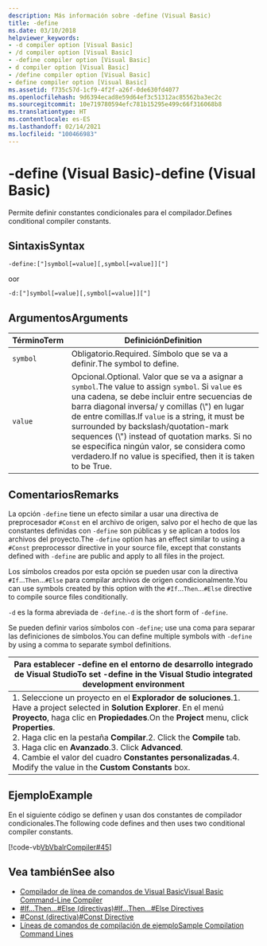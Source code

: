 ```yaml
---
description: Más información sobre -define (Visual Basic)
title: -define
ms.date: 03/10/2018
helpviewer_keywords:
- -d compiler option [Visual Basic]
- /d compiler option [Visual Basic]
- -define compiler option [Visual Basic]
- d compiler option [Visual Basic]
- /define compiler option [Visual Basic]
- define compiler option [Visual Basic]
ms.assetid: f735c57d-1cf9-4f2f-a26f-0de630fd4077
ms.openlocfilehash: 9d6394ecad8e59d64ef3c51312ac85562ba3ec2c
ms.sourcegitcommit: 10e719780594efc781b15295e499c66f316068b8
ms.translationtype: HT
ms.contentlocale: es-ES
ms.lasthandoff: 02/14/2021
ms.locfileid: "100466983"
---
```

# <a name="-define-visual-basic"></a><span data-ttu-id="9599b-103">-define (Visual Basic)</span><span class="sxs-lookup"><span data-stu-id="9599b-103">-define (Visual Basic)</span></span>

<span data-ttu-id="9599b-104">Permite definir constantes condicionales para el compilador.</span><span class="sxs-lookup"><span data-stu-id="9599b-104">Defines conditional compiler constants.</span></span>  
  
## <a name="syntax"></a><span data-ttu-id="9599b-105">Sintaxis</span><span class="sxs-lookup"><span data-stu-id="9599b-105">Syntax</span></span>  
  
```console  
-define:["]symbol[=value][,symbol[=value]]["]  
```

<span data-ttu-id="9599b-106">o</span><span class="sxs-lookup"><span data-stu-id="9599b-106">or</span></span>

```console  
-d:["]symbol[=value][,symbol[=value]]["]  
```  
  
## <a name="arguments"></a><span data-ttu-id="9599b-107">Argumentos</span><span class="sxs-lookup"><span data-stu-id="9599b-107">Arguments</span></span>  
  
|<span data-ttu-id="9599b-108">Término</span><span class="sxs-lookup"><span data-stu-id="9599b-108">Term</span></span>|<span data-ttu-id="9599b-109">Definición</span><span class="sxs-lookup"><span data-stu-id="9599b-109">Definition</span></span>|  
|---|---|  
|`symbol`|<span data-ttu-id="9599b-110">Obligatorio.</span><span class="sxs-lookup"><span data-stu-id="9599b-110">Required.</span></span> <span data-ttu-id="9599b-111">Símbolo que se va a definir.</span><span class="sxs-lookup"><span data-stu-id="9599b-111">The symbol to define.</span></span>|  
|`value`|<span data-ttu-id="9599b-112">Opcional.</span><span class="sxs-lookup"><span data-stu-id="9599b-112">Optional.</span></span> <span data-ttu-id="9599b-113">Valor que se va a asignar a `symbol`.</span><span class="sxs-lookup"><span data-stu-id="9599b-113">The value to assign `symbol`.</span></span> <span data-ttu-id="9599b-114">Si `value` es una cadena, se debe incluir entre secuencias de barra diagonal inversa/ y comillas (\\") en lugar de entre comillas.</span><span class="sxs-lookup"><span data-stu-id="9599b-114">If `value` is a string, it must be surrounded by backslash/quotation-mark sequences (\\") instead of quotation marks.</span></span> <span data-ttu-id="9599b-115">Si no se especifica ningún valor, se considera como verdadero.</span><span class="sxs-lookup"><span data-stu-id="9599b-115">If no value is specified, then it is taken to be True.</span></span>|  
  
## <a name="remarks"></a><span data-ttu-id="9599b-116">Comentarios</span><span class="sxs-lookup"><span data-stu-id="9599b-116">Remarks</span></span>  

 <span data-ttu-id="9599b-117">La opción `-define` tiene un efecto similar a usar una directiva de preprocesador `#Const` en el archivo de origen, salvo por el hecho de que las constantes definidas con `-define` son públicas y se aplican a todos los archivos del proyecto.</span><span class="sxs-lookup"><span data-stu-id="9599b-117">The `-define` option has an effect similar to using a `#Const` preprocessor directive in your source file, except that constants defined with `-define` are public and apply to all files in the project.</span></span>  
  
 <span data-ttu-id="9599b-118">Los símbolos creados por esta opción se pueden usar con la directiva `#If`...`Then`...`#Else` para compilar archivos de origen condicionalmente.</span><span class="sxs-lookup"><span data-stu-id="9599b-118">You can use symbols created by this option with the `#If`...`Then`...`#Else` directive to compile source files conditionally.</span></span>  
  
 <span data-ttu-id="9599b-119">`-d` es la forma abreviada de `-define`.</span><span class="sxs-lookup"><span data-stu-id="9599b-119">`-d` is the short form of `-define`.</span></span>  
  
 <span data-ttu-id="9599b-120">Se pueden definir varios símbolos con `-define`; use una coma para separar las definiciones de símbolos.</span><span class="sxs-lookup"><span data-stu-id="9599b-120">You can define multiple symbols with `-define` by using a comma to separate symbol definitions.</span></span>  
  
|<span data-ttu-id="9599b-121">Para establecer -define en el entorno de desarrollo integrado de Visual Studio</span><span class="sxs-lookup"><span data-stu-id="9599b-121">To set -define in the Visual Studio integrated development environment</span></span>|  
|---|  
|<span data-ttu-id="9599b-122">1.  Seleccione un proyecto en el **Explorador de soluciones**.</span><span class="sxs-lookup"><span data-stu-id="9599b-122">1.  Have a project selected in **Solution Explorer**.</span></span> <span data-ttu-id="9599b-123">En el menú **Proyecto**, haga clic en **Propiedades**.</span><span class="sxs-lookup"><span data-stu-id="9599b-123">On the **Project** menu, click **Properties**.</span></span> <br /><span data-ttu-id="9599b-124">2.  Haga clic en la pestaña **Compilar**.</span><span class="sxs-lookup"><span data-stu-id="9599b-124">2.  Click the **Compile** tab.</span></span><br /><span data-ttu-id="9599b-125">3.  Haga clic en **Avanzado**.</span><span class="sxs-lookup"><span data-stu-id="9599b-125">3.  Click **Advanced**.</span></span><br /><span data-ttu-id="9599b-126">4.  Cambie el valor del cuadro **Constantes personalizadas**.</span><span class="sxs-lookup"><span data-stu-id="9599b-126">4.  Modify the value in the **Custom Constants** box.</span></span>|  
  
## <a name="example"></a><span data-ttu-id="9599b-127">Ejemplo</span><span class="sxs-lookup"><span data-stu-id="9599b-127">Example</span></span>  

 <span data-ttu-id="9599b-128">En el siguiente código se definen y usan dos constantes de compilador condicionales.</span><span class="sxs-lookup"><span data-stu-id="9599b-128">The following code defines and then uses two conditional compiler constants.</span></span>  
  
 [!code-vb[VbVbalrCompiler#45](~/samples/snippets/visualbasic/VS_Snippets_VBCSharp/VbVbalrCompiler/VB/Class1.vb#45)]  
  
## <a name="see-also"></a><span data-ttu-id="9599b-129">Vea también</span><span class="sxs-lookup"><span data-stu-id="9599b-129">See also</span></span>

- [<span data-ttu-id="9599b-130">Compilador de línea de comandos de Visual Basic</span><span class="sxs-lookup"><span data-stu-id="9599b-130">Visual Basic Command-Line Compiler</span></span>](index.md)
- [<span data-ttu-id="9599b-131">#If...Then...#Else (directivas)</span><span class="sxs-lookup"><span data-stu-id="9599b-131">#If...Then...#Else Directives</span></span>](../../language-reference/directives/if-then-else-directives.md)
- [<span data-ttu-id="9599b-132">#Const (directiva)</span><span class="sxs-lookup"><span data-stu-id="9599b-132">#Const Directive</span></span>](../../language-reference/directives/const-directive.md)
- [<span data-ttu-id="9599b-133">Líneas de comandos de compilación de ejemplo</span><span class="sxs-lookup"><span data-stu-id="9599b-133">Sample Compilation Command Lines</span></span>](sample-compilation-command-lines.md)
